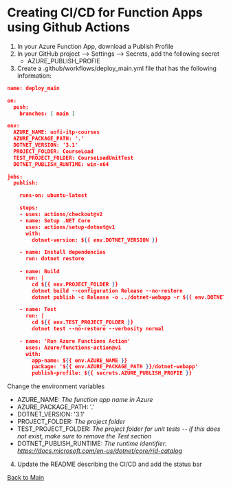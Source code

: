 # Creating CI/CD for Function Apps using Github Actions

1. In your Azure Function App, download a Publish Profile
2. In your GitHub project --> Settings --> Secrets, add the following secret 
     * AZURE_PUBLISH_PROFIE
3. Create a .github/workflows/deploy_main.yml file that has the following information:
     
```json
name: deploy_main

on:
  push:
    branches: [ main ]

env:
  AZURE_NAME: uofi-itp-courses
  AZURE_PACKAGE_PATH: '.' 
  DOTNET_VERSION: '3.1' 
  PROJECT_FOLDER: CourseLoad
  TEST_PROJECT_FOLDER: CourseLoadUnitTest
  DOTNET_PUBLISH_RUNTIME: win-x64

jobs:
  publish:

    runs-on: ubuntu-latest

    steps:
    - uses: actions/checkout@v2
    - name: Setup .NET Core
      uses: actions/setup-dotnet@v1
      with:
        dotnet-version: ${{ env.DOTNET_VERSION }}

    - name: Install dependencies
      run: dotnet restore
      
    - name: Build
      run: |
        cd ${{ env.PROJECT_FOLDER }}
        dotnet build --configuration Release --no-restore
        dotnet publish -c Release -o ../dotnet-webapp -r ${{ env.DOTNET_PUBLISH_RUNTIME }} --self-contained true /p:UserAppHost=true

    - name: Test
      run: |
        cd ${{ env.TEST_PROJECT_FOLDER }}
        dotnet test --no-restore --verbosity normal

    - name: 'Run Azure Functions Action'
      uses: Azure/functions-action@v1
      with:
        app-name: ${{ env.AZURE_NAME }}
        package: '${{ env.AZURE_PACKAGE_PATH }}/dotnet-webapp'
        publish-profile: ${{ secrets.AZURE_PUBLISH_PROFIE }}
```
Change the environment variables
* AZURE_NAME: *The function app name in Azure*
* AZURE_PACKAGE_PATH: '.' 
* DOTNET_VERSION: '3.1' 
* PROJECT_FOLDER: *The project folder*
* TEST_PROJECT_FOLDER: *The project folder for unit tests -- if this does not exist, make sure to remove the Test section*
* DOTNET_PUBLISH_RUNTIME: *The runtime identifier: https://docs.microsoft.com/en-us/dotnet/core/rid-catalog*

4. Update the README describing the CI/CD and add the status bar

[Back to Main](https://github.com/itpartnersillinois/tutorial/blob/main/README.md)
